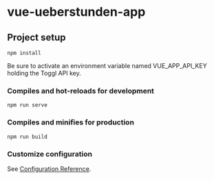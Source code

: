 # vue-ueberstunden-app

## Project setup
```
npm install
```

Be sure to activate an environment variable named VUE_APP_API_KEY holding the Toggl API key.

### Compiles and hot-reloads for development
```
npm run serve
```

### Compiles and minifies for production
```
npm run build
```

### Customize configuration
See [Configuration Reference](https://cli.vuejs.org/config/).
